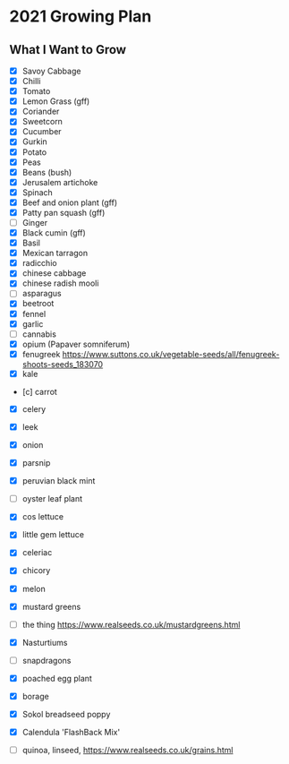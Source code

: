 # 2021 Growing Plan 

## What I Want to Grow

- [x] Savoy Cabbage 
- [x] Chilli
- [x] Tomato
- [x] Lemon Grass (gff)
- [x] Coriander
- [x] Sweetcorn
- [x] Cucumber
- [x] Gurkin
- [x] Potato
- [x] Peas
- [x] Beans (bush)
- [x] Jerusalem artichoke
- [x] Spinach
- [x] Beef and onion plant (gff)
- [x] Patty pan squash (gff)
- [ ] Ginger
- [x] Black cumin (gff)
- [x] Basil
- [x] Mexican tarragon
- [x] radicchio
- [x] chinese cabbage
- [x] chinese radish mooli
- [ ] asparagus
- [x] beetroot
- [x] fennel
- [x] garlic
- [ ] cannabis
- [x] opium (Papaver somniferum)
- [x] fenugreek https://www.suttons.co.uk/vegetable-seeds/all/fenugreek-shoots-seeds_183070
- [x] kale
- [c] carrot
- [x] celery
- [x] leek
- [x] onion
- [x] parsnip
- [x] peruvian black mint
- [ ] oyster leaf plant
- [x] cos lettuce
- [x] little gem lettuce
- [x] celeriac
- [x] chicory
- [x] melon
- [x] mustard greens
- [ ] the thing https://www.realseeds.co.uk/mustardgreens.html
- [x] Nasturtiums
- [ ] snapdragons
- [x] poached egg plant
- [x] borage 
- [x] Sokol breadseed poppy
- [x] Calendula 'FlashBack Mix'
- [ ] quinoa, linseed, https://www.realseeds.co.uk/grains.html


